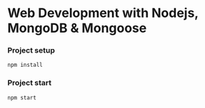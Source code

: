 # Web Development with Nodejs, MongoDB & Mongoose

### Project setup

```
npm install
```

### Project start

```
npm start
```

